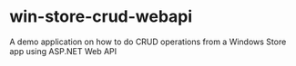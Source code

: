 win-store-crud-webapi
=====================

A demo application on how to do CRUD operations from a Windows Store app using ASP.NET Web API
